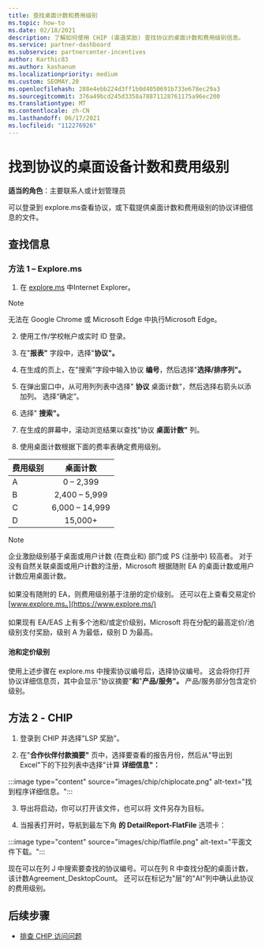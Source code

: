 ```yaml
---
title: 查找桌面计数和费用级别
ms.topic: how-to
ms.date: 02/18/2021
description: 了解如何使用 CHIP (渠道奖励) 查找协议的桌面计数和费用级别信息。
ms.service: partner-dashboard
ms.subservice: partnercenter-incentives
author: Karthic83
ms.author: kashanum
ms.localizationpriority: medium
ms.custom: SEOMAY.20
ms.openlocfilehash: 288e4ebb224d3ff1b0d4050691b733e678ec29a3
ms.sourcegitcommit: 376a49bcd245d3358a78871128761175a96ec200
ms.translationtype: MT
ms.contentlocale: zh-CN
ms.lasthandoff: 06/17/2021
ms.locfileid: "112276926"
---
```

# <a name="locate-the-desktop-count-and-fee-level-for-an-agreement"></a>找到协议的桌面设备计数和费用级别

**适当的角色**：主要联系人或计划管理员

可以登录到 explore.ms[](https://www.explore.ms/)查看协议，或下载提供桌面计数和费用级别的协议详细信息的文件。

## <a name="to-locate-the-information"></a>查找信息

### <a name="method-1--explorems"></a>方法 1 – Explore.ms

1. 在 [explore.ms](https://www.explore.ms/) 中Internet Explorer。 

>[!Note]
>无法在 Google Chrome 或 Microsoft Edge 中执行Microsoft Edge。

2. 使用工作/学校帐户或实时 ID 登录。  

3. 在"**报表"** 字段中，选择"**协议"。**

4. 在生成的页上，在"搜索"字段中输入协议 **编号**，然后选择"**选择/排序列"。**

5. 在弹出窗口中，从可用列列表中选择" **协议** 桌面计数"，然后选择右箭头以添加列。 选择“确定”。

6. 选择" **搜索"。**

7. 在生成的屏幕中，滚动浏览结果以查找"协议 **桌面计数"** 列。 

8. 使用桌面计数根据下面的费率表确定费用级别。  

| 费用级别 | 桌面计数 |
| ------ | :-----------: |
|  A | 0 – 2,399    |
|  B | 2,400 – 5,999    |
|  C | 6,000 – 14,999    |
|  D | 15,000+   |

>[!NOTE]
>企业激励级别基于桌面或用户计数 (在商业和) 部门或 PS (注册中) 较高者。 对于没有自然关联桌面或用户计数的注册，Microsoft 根据随附 EA 的桌面计数或用户计数应用桌面计数。 <br><br>如果没有随附的 EA，则费用级别基于注册的定价级别。 还可以在上查看交易定价[www.explore.ms。](https://www.explore.ms/) <br><br>如果现有 EA/EAS 上有多个池和/或定价级别，Microsoft 将在分配的最高定价/池级别支付奖励，级别 A 为最低，级别 D 为最高。

#### <a name="pool-and-pricing-levels"></a>池和定价级别

使用上述步骤在 explore.ms 中搜索协议编号后，选择协议编号。 这会将你打开协议详细信息页，其中会显示"协议摘要"**和**"**产品/服务"。** 产品/服务部分包含定价级别。

## <a name="method-2---chip"></a>方法 2 - CHIP

1. 登录到 CHIP 并选择"LSP 奖励"。

2. 在"**合作伙伴付款摘要"** 页中，选择要查看的报告月份，然后从"导出到Excel"下的下拉列表中选择"计算 **详细信息"：**

:::image type="content" source="images/chip/chiplocate.png" alt-text="找到程序详细信息。":::

3. 导出将启动，你可以打开该文件，也可以将 文件另存为目标。

4. 当报表打开时，导航到最左下角 **的 DetailReport-FlatFile** 选项卡：

:::image type="content" source="images/chip/flatfile.png" alt-text="平面文件下载。":::

现在可以在列 J 中搜索要查找的协议编号。可以在列 R 中查找分配的桌面计数，该计数Agreement_DesktopCount。 还可以在标记为"层"的"AI"列中确认此协议的费用级别。

## <a name="next-steps"></a>后续步骤

- [排查 CHIP 访问问题](chip-access-trouble.md)
